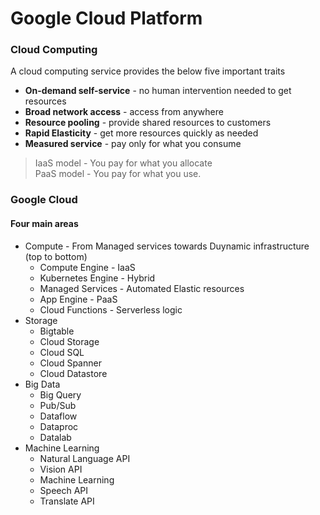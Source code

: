 # Google Cloud Platform

### Cloud Computing

A cloud computing service provides the below five important traits

* **On-demand self-service** - no human intervention needed to get resources
* **Broad network access** - access from anywhere
* **Resource pooling** - provide shared resources to customers
* **Rapid Elasticity** - get more resources quickly as needed
* **Measured service** - pay only for what you consume

> IaaS model - You pay for what you allocate  
> PaaS model - You pay for what you use.

### Google Cloud

#### Four main areas

* Compute - From Managed services towards Duynamic infrastructure \(top to bottom\)
  * Compute Engine - IaaS
  * Kubernetes Engine - Hybrid
  * Managed Services - Automated Elastic resources
  * App Engine - PaaS
  * Cloud Functions - Serverless logic
* Storage
  * Bigtable
  * Cloud Storage
  * Cloud SQL
  * Cloud Spanner
  * Cloud Datastore
* Big Data
  * Big Query
  * Pub/Sub
  * Dataflow
  * Dataproc
  * Datalab
* Machine Learning
  * Natural Language API
  * Vision API
  * Machine Learning
  * Speech API
  * Translate API



#### 



